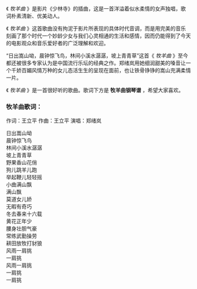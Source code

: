 

《 _牧羊曲_ 》是影片《少林寺》的插曲，这是一首洋溢着似水柔情的女声独唱，歌词朴素清新、优美动人。

  

《 _牧羊曲_
》这首歌曲没有拘泥于影片所表现的具体时代音调，而是用完美的音乐刻画了那个时代一个妙龄少女与我们心灵相通的生活和感情，因而仍能得到了今天的电影观众和音乐爱好者的广泛理解和欢迎。

  

“日出嵩山坳，晨钟惊飞鸟，林间小溪水潺潺，坡上青青草”这首《 _牧羊曲_
》至今都还被很多专家认为是中国流行乐坛的经典之作。郑绪岚用她细润甜美的嗓音让一个千娇百媚风情万种的女儿态活生生的呈现在面前，也让铁骨铮铮的嵩山充满柔情一片。

  

《 _牧羊曲_ 》是一首很好听的歌曲。歌词下方是 **牧羊曲钢琴谱** ，希望大家喜欢。  

### 牧羊曲歌词：

作词：王立平 作曲：王立平 演唱：郑绪岚

日出嵩山坳  
晨钟惊飞鸟  
林间小溪水潺潺  
坡上青青草  
野果香山花俏  
狗儿跳羊儿跑  
举起鞭儿轻轻摇  
小曲满山飘  
满山飘  
莫道女儿娇  
无暇有奇巧  
冬去春来十六载  
黄花正年少  
腰身壮胆气豪  
常练武勤操劳  
耕田放牧打豺狼  
风雨一肩挑  
一肩挑  
风雨一肩挑  
一肩挑  
一肩挑

